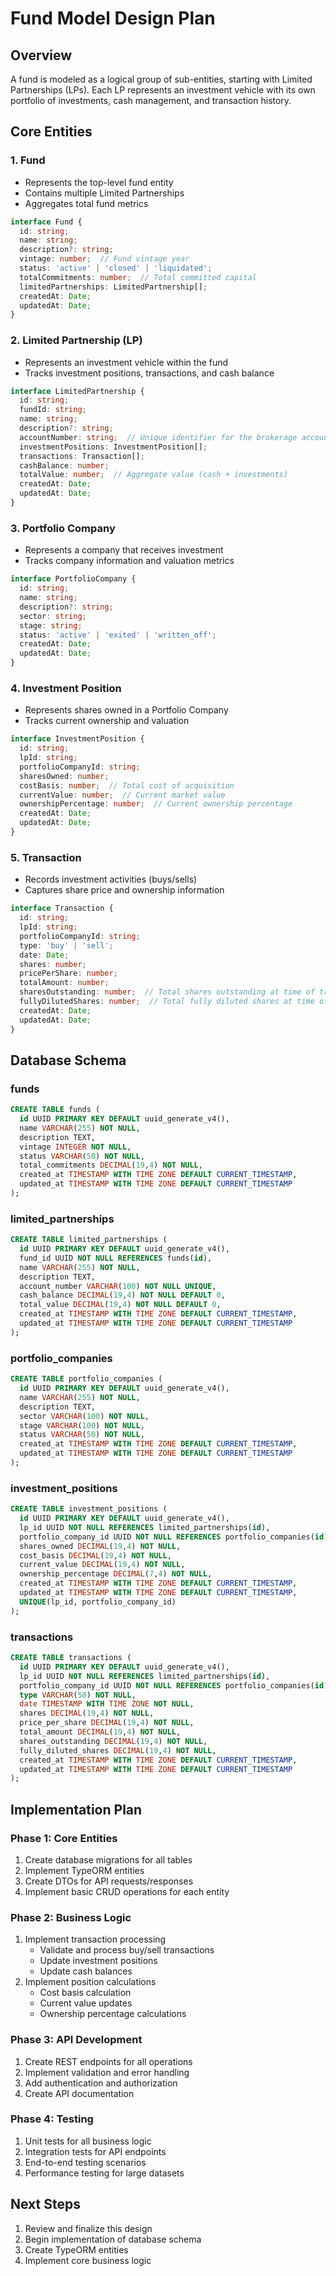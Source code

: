 # Fund Model Design Plan

## Overview
A fund is modeled as a logical group of sub-entities, starting with Limited Partnerships (LPs). Each LP represents an investment vehicle with its own portfolio of investments, cash management, and transaction history.

## Core Entities

### 1. Fund
- Represents the top-level fund entity
- Contains multiple Limited Partnerships
- Aggregates total fund metrics
```typescript
interface Fund {
  id: string;
  name: string;
  description?: string;
  vintage: number;  // Fund vintage year
  status: 'active' | 'closed' | 'liquidated';
  totalCommitments: number;  // Total committed capital
  limitedPartnerships: LimitedPartnership[];
  createdAt: Date;
  updatedAt: Date;
}
```

### 2. Limited Partnership (LP)
- Represents an investment vehicle within the fund
- Tracks investment positions, transactions, and cash balance
```typescript
interface LimitedPartnership {
  id: string;
  fundId: string;
  name: string;
  description?: string;
  accountNumber: string;  // Unique identifier for the brokerage account
  investmentPositions: InvestmentPosition[];
  transactions: Transaction[];
  cashBalance: number;
  totalValue: number;  // Aggregate value (cash + investments)
  createdAt: Date;
  updatedAt: Date;
}
```

### 3. Portfolio Company
- Represents a company that receives investment
- Tracks company information and valuation metrics
```typescript
interface PortfolioCompany {
  id: string;
  name: string;
  description?: string;
  sector: string;
  stage: string;
  status: 'active' | 'exited' | 'written_off';
  createdAt: Date;
  updatedAt: Date;
}
```

### 4. Investment Position
- Represents shares owned in a Portfolio Company
- Tracks current ownership and valuation
```typescript
interface InvestmentPosition {
  id: string;
  lpId: string;
  portfolioCompanyId: string;
  sharesOwned: number;
  costBasis: number;  // Total cost of acquisition
  currentValue: number;  // Current market value
  ownershipPercentage: number;  // Current ownership percentage
  createdAt: Date;
  updatedAt: Date;
}
```

### 5. Transaction
- Records investment activities (buys/sells)
- Captures share price and ownership information
```typescript
interface Transaction {
  id: string;
  lpId: string;
  portfolioCompanyId: string;
  type: 'buy' | 'sell';
  date: Date;
  shares: number;
  pricePerShare: number;
  totalAmount: number;
  sharesOutstanding: number;  // Total shares outstanding at time of transaction
  fullyDilutedShares: number;  // Total fully diluted shares at time of transaction
  createdAt: Date;
  updatedAt: Date;
}
```

## Database Schema

### funds
```sql
CREATE TABLE funds (
  id UUID PRIMARY KEY DEFAULT uuid_generate_v4(),
  name VARCHAR(255) NOT NULL,
  description TEXT,
  vintage INTEGER NOT NULL,
  status VARCHAR(50) NOT NULL,
  total_commitments DECIMAL(19,4) NOT NULL,
  created_at TIMESTAMP WITH TIME ZONE DEFAULT CURRENT_TIMESTAMP,
  updated_at TIMESTAMP WITH TIME ZONE DEFAULT CURRENT_TIMESTAMP
);
```

### limited_partnerships
```sql
CREATE TABLE limited_partnerships (
  id UUID PRIMARY KEY DEFAULT uuid_generate_v4(),
  fund_id UUID NOT NULL REFERENCES funds(id),
  name VARCHAR(255) NOT NULL,
  description TEXT,
  account_number VARCHAR(100) NOT NULL UNIQUE,
  cash_balance DECIMAL(19,4) NOT NULL DEFAULT 0,
  total_value DECIMAL(19,4) NOT NULL DEFAULT 0,
  created_at TIMESTAMP WITH TIME ZONE DEFAULT CURRENT_TIMESTAMP,
  updated_at TIMESTAMP WITH TIME ZONE DEFAULT CURRENT_TIMESTAMP
);
```

### portfolio_companies
```sql
CREATE TABLE portfolio_companies (
  id UUID PRIMARY KEY DEFAULT uuid_generate_v4(),
  name VARCHAR(255) NOT NULL,
  description TEXT,
  sector VARCHAR(100) NOT NULL,
  stage VARCHAR(100) NOT NULL,
  status VARCHAR(50) NOT NULL,
  created_at TIMESTAMP WITH TIME ZONE DEFAULT CURRENT_TIMESTAMP,
  updated_at TIMESTAMP WITH TIME ZONE DEFAULT CURRENT_TIMESTAMP
);
```

### investment_positions
```sql
CREATE TABLE investment_positions (
  id UUID PRIMARY KEY DEFAULT uuid_generate_v4(),
  lp_id UUID NOT NULL REFERENCES limited_partnerships(id),
  portfolio_company_id UUID NOT NULL REFERENCES portfolio_companies(id),
  shares_owned DECIMAL(19,4) NOT NULL,
  cost_basis DECIMAL(19,4) NOT NULL,
  current_value DECIMAL(19,4) NOT NULL,
  ownership_percentage DECIMAL(7,4) NOT NULL,
  created_at TIMESTAMP WITH TIME ZONE DEFAULT CURRENT_TIMESTAMP,
  updated_at TIMESTAMP WITH TIME ZONE DEFAULT CURRENT_TIMESTAMP,
  UNIQUE(lp_id, portfolio_company_id)
);
```

### transactions
```sql
CREATE TABLE transactions (
  id UUID PRIMARY KEY DEFAULT uuid_generate_v4(),
  lp_id UUID NOT NULL REFERENCES limited_partnerships(id),
  portfolio_company_id UUID NOT NULL REFERENCES portfolio_companies(id),
  type VARCHAR(50) NOT NULL,
  date TIMESTAMP WITH TIME ZONE NOT NULL,
  shares DECIMAL(19,4) NOT NULL,
  price_per_share DECIMAL(19,4) NOT NULL,
  total_amount DECIMAL(19,4) NOT NULL,
  shares_outstanding DECIMAL(19,4) NOT NULL,
  fully_diluted_shares DECIMAL(19,4) NOT NULL,
  created_at TIMESTAMP WITH TIME ZONE DEFAULT CURRENT_TIMESTAMP,
  updated_at TIMESTAMP WITH TIME ZONE DEFAULT CURRENT_TIMESTAMP
);
```

## Implementation Plan

### Phase 1: Core Entities
1. Create database migrations for all tables
2. Implement TypeORM entities
3. Create DTOs for API requests/responses
4. Implement basic CRUD operations for each entity

### Phase 2: Business Logic
1. Implement transaction processing
   - Validate and process buy/sell transactions
   - Update investment positions
   - Update cash balances
2. Implement position calculations
   - Cost basis calculation
   - Current value updates
   - Ownership percentage calculations

### Phase 3: API Development
1. Create REST endpoints for all operations
2. Implement validation and error handling
3. Add authentication and authorization
4. Create API documentation

### Phase 4: Testing
1. Unit tests for all business logic
2. Integration tests for API endpoints
3. End-to-end testing scenarios
4. Performance testing for large datasets

## Next Steps
1. Review and finalize this design
2. Begin implementation of database schema
3. Create TypeORM entities
4. Implement core business logic